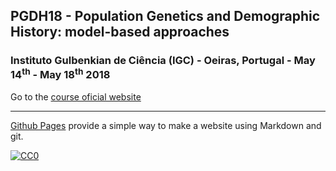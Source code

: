 ## PGDH18 - Population Genetics and Demographic History: model-based approaches

###  Instituto Gulbenkian de Ciência (IGC) - Oeiras, Portugal - May 14<sup>th</sup> - May 18<sup>th</sup> 2018
Go to the [course oficial website](http://gtpb.igc.gulbenkian.pt/bicourses/2018/PGDH18/)

---

[Github Pages](https://pages.github.com) provide a simple way to make a website using Markdown and git.


[![CC0](https://i.creativecommons.org/p/zero/1.0/88x31.png)](https://creativecommons.org/publicdomain/zero/1.0/)
